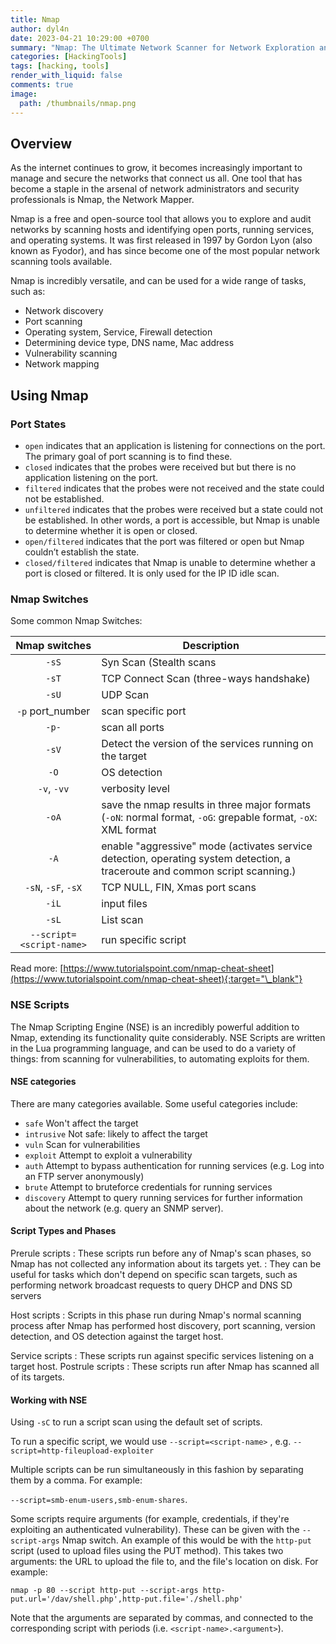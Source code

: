 ```yaml
---
title: Nmap
author: dyl4n
date: 2023-04-21 10:29:00 +0700
summary: "Nmap: The Ultimate Network Scanner for Network Exploration and Security Auditing"
categories: [HackingTools]
tags: [hacking, tools]
render_with_liquid: false
comments: true
image:
  path: /thumbnails/nmap.png
---
```


## Overview

As the internet continues to grow, it becomes increasingly important to manage and secure the networks that connect us all. One tool that has become a staple in the arsenal of network administrators and security professionals is Nmap, the Network Mapper.

Nmap is a free and open-source tool that allows you to explore and audit networks by scanning hosts and identifying open ports, running services, and operating systems. It was first released in 1997 by Gordon Lyon (also known as Fyodor), and has since become one of the most popular network scanning tools available.

Nmap is incredibly versatile, and can be used for a wide range of tasks, such as:

- Network discovery
- Port scanning
- Operating system, Service, Firewall detection
- Determining device type, DNS name, Mac address
- Vulnerability scanning
- Network mapping

## Using Nmap

### Port States

- `open` indicates that an application is listening for connections on the port. The primary goal of port scanning is to find these.
- `closed` indicates that the probes were received but but there is no application listening on the port.
- `filtered` indicates that the probes were not received and the state could not be established.
- `unfiltered` indicates that the probes were received but a state could not be established. In other words, a port is accessible, but Nmap is unable to determine whether it is open or closed.
- `open/filtered` indicates that the port was filtered or open but Nmap couldn’t establish the state.
- `closed/filtered` indicates that Nmap is unable to determine whether a port is closed or filtered. It is only used for the IP ID idle scan.

### Nmap Switches

Some common Nmap Switches:

|      Nmap switches       | Description                                                                                                                  |
| :----------------------: | ---------------------------------------------------------------------------------------------------------------------------- |
|          `-sS`           | Syn Scan (Stealth scans                                                                                                      |
|          `-sT`           | TCP Connect Scan (three-ways handshake)                                                                                      |
|          `-sU`           | UDP Scan                                                                                                                     |
|     `-p` port_number     | scan specific port                                                                                                           |
|          `-p-`           | scan all ports                                                                                                               |
|          `-sV`           | Detect the version of the services running on the target                                                                     |
|           `-O`           | OS detection                                                                                                                 |
|       `-v`, `-vv`        | verbosity level                                                                                                              |
|          `-oA`           | save the nmap results in three major formats (`-oN`: normal format, `-oG`: grepable format, `-oX`: XML format                |
|           `-A`           | enable "aggressive" mode (activates service detection, operating system detection, a traceroute and common script scanning.) |
|   `-sN`, `-sF`, `-sX`    | TCP NULL, FIN, Xmas port scans                                                                                               |
|          `-iL`           | input files                                                                                                                  |
|          `-sL`           | List scan                                                                                                                    |
| `--script=<script-name>` | run specific script                                                                                                          |

Read more: [https://www.tutorialspoint.com/nmap-cheat-sheet](https://www.tutorialspoint.com/nmap-cheat-sheet){:target="\_blank"}

### NSE Scripts

The Nmap Scripting Engine (NSE) is an incredibly powerful addition to Nmap, extending its functionality quite considerably. NSE Scripts are written in the Lua programming language, and can be used to do a variety of things: from scanning for vulnerabilities, to automating exploits for them.

#### NSE categories

There are many categories available. Some useful categories include:

- `safe` Won't affect the target
- `intrusive` Not safe: likely to affect the target
- `vuln` Scan for vulnerabilities
- `exploit` Attempt to exploit a vulnerability
- `auth` Attempt to bypass authentication for running services (e.g. Log into an FTP server anonymously)
- `brute` Attempt to bruteforce credentials for running services
- `discovery` Attempt to query running services for further information about the network (e.g. query an SNMP server).

#### Script Types and Phases

Prerule scripts
: These scripts run before any of Nmap's scan phases, so Nmap has not collected any information about its targets yet.
: They can be useful for tasks which don't depend on specific scan targets, such as performing network broadcast requests to query DHCP and DNS SD servers

Host scripts
: Scripts in this phase run during Nmap's normal scanning process after Nmap has performed host discovery, port scanning, version detection, and OS detection against the target host.

Service scripts
: These scripts run against specific services listening on a target host.
Postrule scripts
: These scripts run after Nmap has scanned all of its targets.

#### Working with NSE

Using `-sC` to run a script scan using the default set of scripts.

To run a specific script, we would use `--script=<script-name>` , e.g. `--script=http-fileupload-exploiter`

Multiple scripts can be run simultaneously in this fashion by separating them by a comma. For example:

`--script=smb-enum-users,smb-enum-shares`.

Some scripts require arguments (for example, credentials, if they're exploiting an authenticated vulnerability). These can be given with the `--script-args` Nmap switch. An example of this would be with the `http-put` script (used to upload files using the PUT method). This takes two arguments: the URL to upload the file to, and the file's location on disk. For example:

`nmap -p 80 --script http-put --script-args http-put.url='/dav/shell.php',http-put.file='./shell.php'`

Note that the arguments are separated by commas, and connected to the corresponding script with periods (i.e. `<script-name>.<argument>`).
